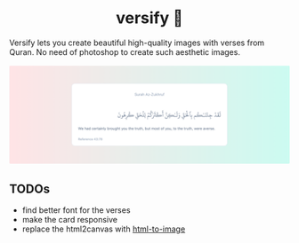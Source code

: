 <h1 align='center'>versify 🌙</h1>
Versify lets you create beautiful high-quality images with verses from Quran. No need of photoshop to create such aesthetic images.

<img src='public/versify.png' style='margin-top: 1rem;'/>

## TODOs

- find better font for the verses
- make the card responsive
- replace the html2canvas with <a href='https://github.com/bubkoo/html-to-image'>html-to-image</a>
